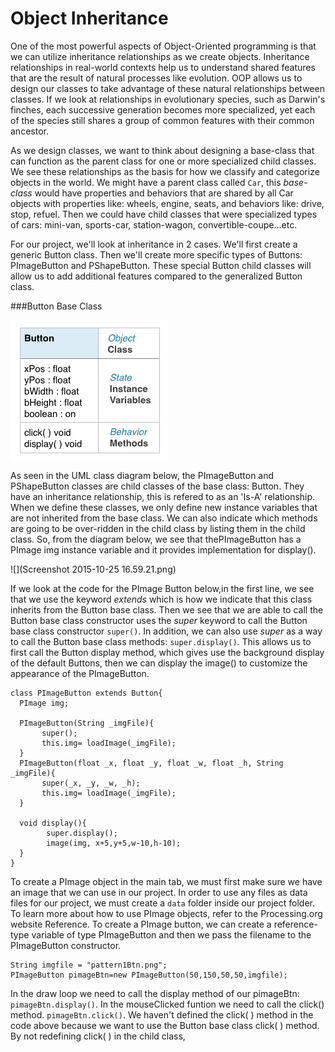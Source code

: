 # Object Inheritance

One of the most powerful aspects of Object-Oriented programming is that we can utilize inheritance relationships as we create objects.  Inheritance relationships in real-world contexts help us to understand shared features that are the result of natural processes like evolution. OOP allows us to design our classes to take advantage of these natural relationships between classes.  If we look at relationships in evolutionary species, such as Darwin's finches, each successive generation becomes more specialized, yet each of the species still shares a group of common features with their common ancestor.  

As we design classes, we want to think about designing a base-class that can function as the parent class for one or more specialized child classes.  We see these relationships as the basis for how we classify and categorize objects in the world.  We might have a parent class called `Car`, this *base-class* would have properties and behaviors that are shared by all Car objects with properties like:  wheels, engine, seats, and behaviors like: drive, stop, refuel.  Then we could have child classes that were specialized types of cars: mini-van, sports-car, station-wagon, convertible-coupe...etc.

For our project, we'll look at inheritance in 2 cases.  We'll first create a generic Button class.  Then we'll create more specific types of Buttons:  PImageButton and PShapeButton.  These special Button child classes will allow us to add additional features compared to the generalized Button class. 

###Button Base Class

![](buttonClass.png)

As seen in the UML class diagram below,  the PImageButton and PShapeButton classes are child classes of the base class:  Button.  They have an inheritance relationship, this is refered to as an 'Is-A' relationship.  When we define these classes, we only define new instance variables that are not inherited from the base class.  We can also indicate which methods are going to be over-ridden in the child class by listing them in the child class.  So, from the diagram below, we see that thePImageButton has a PImage img instance variable and it provides implementation for display().   

![](Screenshot 2015-10-25 16.59.21.png)

If we look at the code for the PImage Button below,in the first line, we see that we use the keyword *extends* which is how we indicate that this class inherits from the Button base class. Then  we see that we are able to call the Button base class constructor uses the *super* keyword to call the Button base class constructor ``super()``.  In addition, we can also use  *super* as a way to call the Button base class methods: ``super.display()``.  This allows us to first call the Button display method, which gives use the background display of the default Buttons, then we can display the image() to customize the appearance of the PImageButton.  

```
class PImageButton extends Button{
  PImage img;
  
  PImageButton(String _imgFile){
       super();
       this.img= loadImage(_imgFile); 
  }
  PImageButton(float _x, float _y, float _w, float _h, String _imgFile){
       super(_x, _y, _w, _h);
       this.img= loadImage(_imgFile); 
  }
  
  void display(){
        super.display();
        image(img, x+5,y+5,w-10,h-10);
  }  
}
```

To create a PImage object in the main tab, we must first make sure we have an image that we can use in our project.  In order to use any files as data files for our project, we must create a `data` folder inside our project folder.  To learn more about how to use PImage objects, refer to the Processing.org website Reference. To create a PImage button, we can create a reference-type variable of type PImageButton and then we pass the filename to the PImageButton constructor.
```
String imgfile = "pattern1Btn.png";
PImageButton pimageBtn=new PImageButton(50,150,50,50,imgfile); 
```
In the draw loop we need to call the display method of our pimageBtn:
``pimageBtn.display()``.  In the mouseClicked funtion we need to call the click() method.
``pimageBtn.click()``.  We haven't defined the click( ) method in the code above because we want to use the Button base class click( ) method.  By not redefining click( ) in the child class, 

